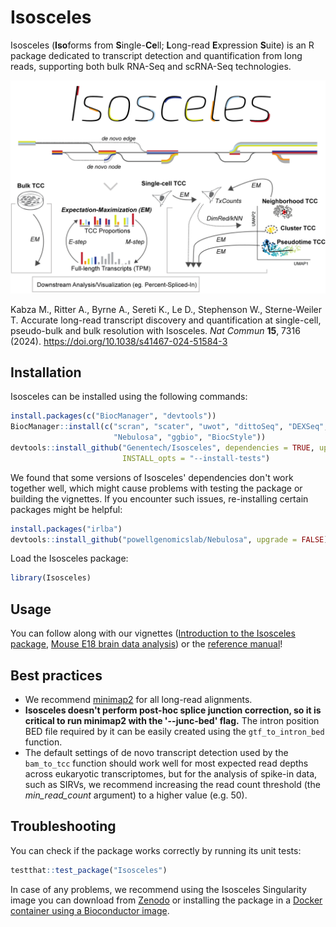 # Isosceles 

Isosceles (**Iso**forms from **S**ingle-**Ce**ll; **L**ong-read **E**xpression 
**S**uite) is an R package dedicated to transcript detection and quantification 
from long reads, supporting both bulk RNA-Seq and scRNA-Seq technologies.

<p align="center">
  <img src="docs/Isosceles_header.gif" width="600">
</p>


Kabza M., Ritter A., Byrne A., Sereti K., Le D., Stephenson W., Sterne-Weiler T. Accurate long-read transcript discovery and quantification at single-cell, pseudo-bulk and bulk resolution with Isosceles. _Nat Commun_ **15**, 7316 (2024). https://doi.org/10.1038/s41467-024-51584-3

## Installation

Isosceles can be installed using the following commands:
```r
install.packages(c("BiocManager", "devtools"))
BiocManager::install(c("scran", "scater", "uwot", "dittoSeq", "DEXSeq", 
                       "Nebulosa", "ggbio", "BiocStyle"))
devtools::install_github("Genentech/Isosceles", dependencies = TRUE, upgrade = TRUE,
                         INSTALL_opts = "--install-tests")
```

We found that some versions of Isosceles' dependencies don't work together well, 
which might cause problems with testing the package or building the vignettes. 
If you encounter such issues, re-installing certain packages might be helpful: 
```r
install.packages("irlba") 
devtools::install_github("powellgenomicslab/Nebulosa", upgrade = FALSE) 
```

Load the Isosceles package:
```r
library(Isosceles)
```

## Usage

You can follow along with our vignettes ([Introduction to the Isosceles package](https://genentech.github.io/Isosceles/docs/Isosceles.html), [Mouse E18 brain data analysis](https://genentech.github.io/Isosceles/docs/Mouse_E18_brain_analysis.html))
or the [reference manual](https://github.com/Genentech/Isosceles/blob/devel/docs/Isosceles.pdf)!

## Best practices

  * We recommend [minimap2](https://github.com/lh3/minimap2) for all long-read alignments.
  * **Isosceles doesn't perform post-hoc splice junction correction, so it is critical to run minimap2 with the '\-\-junc-bed' flag.** The intron position BED file required by it can be easily created using the `gtf_to_intron_bed` function.
  * The default settings of de novo transcript detection used by the `bam_to_tcc` function should work well for most expected read depths across eukaryotic transcriptomes, but for the analysis of spike-in data, such as SIRVs, we recommend increasing the read count threshold (the *min_read_count* argument) to a higher value (e.g. 50).

## Troubleshooting

You can check if the package works correctly by running its unit tests:
```r
testthat::test_package("Isosceles")
```

In case of any problems, we recommend using the Isosceles Singularity image you
can download from [Zenodo](https://zenodo.org/doi/10.5281/zenodo.8180648)
or installing the package in a
[Docker container using a Bioconductor image](https://www.bioconductor.org/help/docker).
